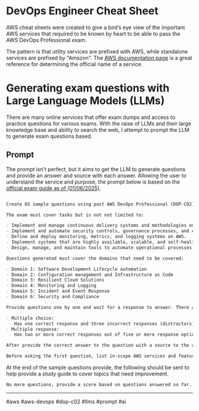 # DevOps Engineer Cheat Sheet

AWS cheat sheets were created to give a bird’s eye view of the important AWS services that required to be known by heart to be able to pass the AWS DevOps Professional exam.

The pattern is that utility services are prefixed with AWS, while standalone services are prefixed by "Amazon". The [AWS documentation page](https://aws.amazon.com/documentation/) is a great reference for determining the official name of a service.

# Generating exam questions with Large Language Models (LLMs)

There are many online services that offer exam dumps and access to practice questions for various exams. With the raise of LLMs and their large knowledge base and ability to search the web, I attempt to prompt the LLM to generate exam questions based.

## Prompt

The prompt isn't perfect, but it aims to get the LLM to generate questions and provide an answer and source with each answer. Allowing the user to understand the service and purpose, the prompt below is based on the [official exam guide as of (01/06/2025)](https://d1.awsstatic.com/onedam/marketing-channels/website/aws/en_US/certification/approved/pdfs/docs-devops-pro/AWS-Certified-DevOps-Engineer-Professional_Exam-Guide.pdf).

```markdown

Create 65 sample questions using past AWS DevOps Professional (DOP-C02) multiple choice exam questions. Utilising AWS white papers, case studies, official practice question set and exam dumps from current and past years to formulate questions. Use the the same style of questioning, do not deviate from this, see https://d1.awsstatic.com/training-and-certification/docs-devops-pro/AWS-Certified-DevOps-Engineer-Professional_Sample-Questions.pdf as an example.

The exam must cover tasks but is not not limited to:

- Implement and manage continuous delivery systems and methodologies on AWS.
- Implement and automate security controls, governance processes, and compliance validation.
- Define and deploy monitoring, metrics, and logging systems on AWS.
- Implement systems that are highly available, scalable, and self-healing on AWS.
- Design, manage, and maintain tools to automate operational processes.

Questions generated must cover the domains that need to be covered:

- Domain 1: Software Development Lifecycle automation
- Domain 2: Configuration management and Infrastructure as Code
- Domain 3: Resilient Cloud Solutions
- Domain 4: Monitoring and Logging
- Domain 5: Incident and Event Response
- Domain 6: Security and Compliance

Provide questions one by one and wait for a response to answer. There are two types of questions on the exam:

- Multiple choice: 
 - Has one correct response and three incorrect responses (distractors)
- Multiple response: 
 - Has two or more correct responses out of five or more response options

After provide the correct answer to the question with a source to the answer.

Before asking the first question, list in-scope AWS services and features for the exam and ensure they match the official exam guide found.

```

At the end of the sample questions provide, the following should be sent to help provide a study guide to cover topics that need improvement.

```markdown
No more questions, provide a score based on questions answered so far. Provide areas of improvements with links and current chance of passing the overall exam.
```

---
#aws #aws-devops #dop-c02 #llms #prompt #ai

